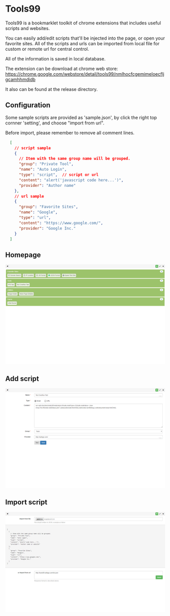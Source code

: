 # Tools99
Tools99 is a bookmarklet toolkit of chrome extensions that includes useful scripts and websites. 

You can easily add/edit scripts that'll be injected into the page, or open your favorite sites. All of the scripts and urls can be imported from local file for custom or remote url for central control. 

All of the information is saved in local database.

The extension can be download at chrome web store: https://chrome.google.com/webstore/detail/tools99/nmlhocfcgemimeloecfljgcamhhmdidb

It also can be found at the release directory.

## Configuration
Some sample scripts are provided as 'sample.json', by click the right top cornner 'setting', and choose "import from url".

Before import, please remember to remove all comment lines.

```json
  [
  	// script sample
    {
      // Item with the same group name will be grouped.
      "group": "Private Tool",
      "name": "Auto Login",
      "type": "script",  // script or url
      "content": "alert('javascript code here...')",
      "provider": "Author name"
    },
    // url sample
    {
      "group": "Favorite Sites",
      "name": "Google",
      "type": "url",
      "content": "https://www.google.com/",
      "provider": "Google Inc."
    }
  ]
```

## Homepage
![homepage screenshot](https://raw.githubusercontent.com/damonpeng/tools99/master/screenshots/home.png)

## Add script
![add script page screenshot](https://raw.githubusercontent.com/damonpeng/tools99/master/screenshots/add.png)

## Import script
![import page screenshot](https://raw.githubusercontent.com/damonpeng/tools99/master/screenshots/setting.png)
